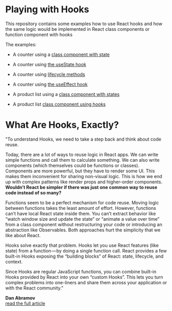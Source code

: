 # Playing with Hooks

This repository contains some examples how to use React hooks and
how the same logic would be implemented in React class components or function component with hooks

The examples:
- A counter using a [class component with state](src/CounterClass.js)  
- A counter using [the useState hook](src/CounterHooks.js)  

- A counter using [lifecycle methods](src/CounterClassWithLifecycle.js)
- A counter using [the useEffect hook](src/CounterWithEffect.js)

- A product list using a [class component with states](src/ProductListClass.js)  
- A product list [class component using hooks](src/ProductListHook.js) 


# What Are Hooks, Exactly?
"To understand Hooks, we need to take a step back and think about code reuse.  

Today, there are a lot of ways to reuse logic in React apps. We can write simple functions and call them to calculate something. We can also write components (which themselves could be functions or classes). Components are more powerful, but they have to render some UI. This makes them inconvenient for sharing non-visual logic. This is how we end up with complex patterns like render props and higher-order components. **Wouldn’t React be simpler if there was just one common way to reuse code instead of so many?**

Functions seem to be a perfect mechanism for code reuse. Moving logic between functions takes the least amount of effort. However, functions can’t have local React state inside them. You can’t extract behavior like “watch window size and update the state” or “animate a value over time” from a class component without restructuring your code or introducing an abstraction like Observables. Both approaches hurt the simplicity that we like about React.

Hooks solve exactly that problem. Hooks let you use React features (like state) from a function — by doing a single function call. React provides a few built-in Hooks exposing the “building blocks” of React: state, lifecycle, and context.

Since Hooks are regular JavaScript functions, you can combine built-in Hooks provided by React into your own “custom Hooks”. This lets you turn complex problems into one-liners and share them across your application or with the React community."

**Dan Abramov**  
[read the full article](https://medium.com/@dan_abramov/making-sense-of-react-hooks-fdbde8803889)